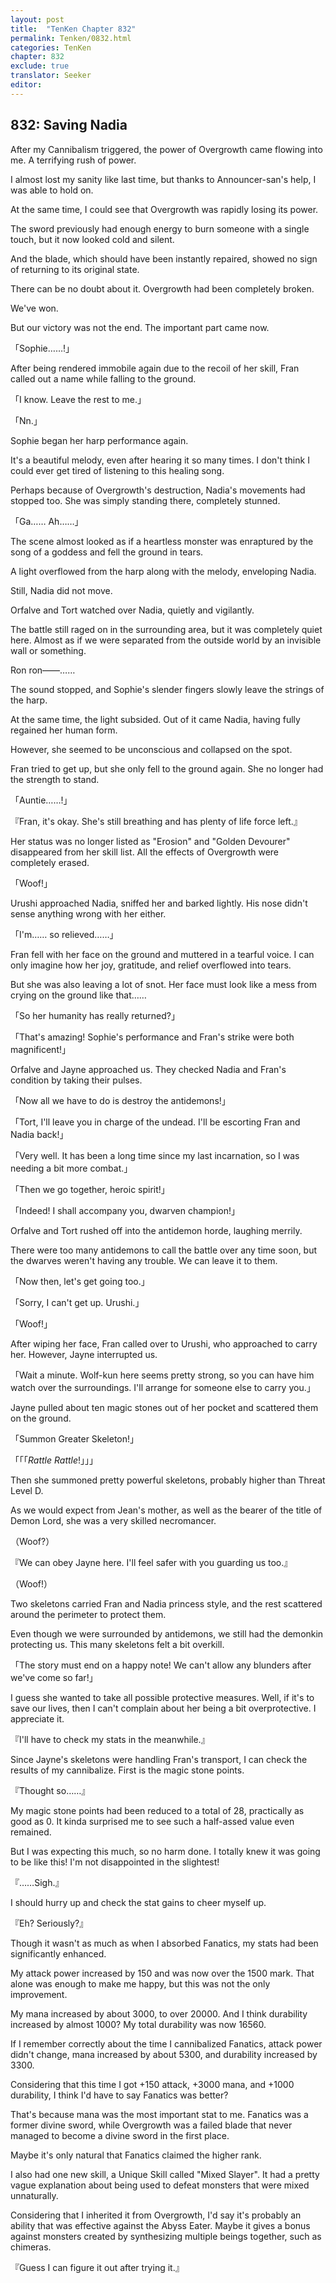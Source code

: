 ```yaml
---
layout: post
title:  "TenKen Chapter 832"
permalink: Tenken/0832.html
categories: TenKen
chapter: 832
exclude: true
translator: Seeker
editor: 
---
```

<h2>832: Saving Nadia</h2>

 After my Cannibalism triggered, the power of Overgrowth came flowing into me. A terrifying rush of power.

 I almost lost my sanity like last time, but thanks to Announcer-san's help, I was able to hold on.

 At the same time, I could see that Overgrowth was rapidly losing its power.

 The sword previously had enough energy to burn someone with a single touch, but it now looked cold and silent.

 And the blade, which should have been instantly repaired, showed no sign of returning to its original state.

 There can be no doubt about it. Overgrowth had been completely broken.

 We've won.

 But our victory was not the end. The important part came now.

「Sophie……!」

 After being rendered immobile again due to the recoil of her skill, Fran called out a name while falling to the ground.

「I know. Leave the rest to me.」

「Nn.」

 Sophie began her harp performance again.

 It's a beautiful melody, even after hearing it so many times. I don't think I could ever get tired of listening to this healing song.

 Perhaps because of Overgrowth's destruction, Nadia's movements had stopped too. She was simply standing there, completely stunned.

「Ga…… Ah……」

 The scene almost looked as if a heartless monster was enraptured by the song of a goddess and fell the ground in tears.

 A light overflowed from the harp along with the melody, enveloping Nadia.

 Still, Nadia did not move.

 Orfalve and Tort watched over Nadia, quietly and vigilantly.

 The battle still raged on in the surrounding area, but it was completely quiet here. Almost as if we were separated from the outside world by an invisible wall or something.

 Ron ron――……

 The sound stopped, and Sophie's slender fingers slowly leave the strings of the harp.

 At the same time, the light subsided. Out of it came Nadia, having fully regained her human form.

 However, she seemed to be unconscious and collapsed on the spot.

 Fran tried to get up, but she only fell to the ground again. She no longer had the strength to stand.

「Auntie……!」

『Fran, it's okay. She's still breathing and has plenty of life force left.』

 Her status was no longer listed as "Erosion" and "Golden Devourer" disappeared from her skill list. All the effects of Overgrowth were completely erased.

「Woof!」

 Urushi approached Nadia, sniffed her and barked lightly. His nose didn't sense anything wrong with her either.

「I'm…… so relieved……」

 Fran fell with her face on the ground and muttered in a tearful voice. I can only imagine how her joy, gratitude, and relief overflowed into tears.

 But she was also leaving a lot of snot. Her face must look like a mess from crying on the ground like that……

「So her humanity has really returned?」

「That's amazing! Sophie's performance and Fran's strike were both magnificent!」

 Orfalve and Jayne approached us. They checked Nadia and Fran's condition by taking their pulses.

「Now all we have to do is destroy the antidemons!」

「Tort, I'll leave you in charge of the undead. I'll be escorting Fran and Nadia back!」

「Very well. It has been a long time since my last incarnation, so I was needing a bit more combat.」

「Then we go together, heroic spirit!」

「Indeed! I shall accompany you, dwarven champion!」

 Orfalve and Tort rushed off into the antidemon horde, laughing merrily.

 There were too many antidemons to call the battle over any time soon, but the dwarves weren't having any trouble. We can leave it to them.

「Now then, let's get going too.」

「Sorry, I can't get up. Urushi.」

「Woof!」

 After wiping her face, Fran called over to Urushi, who approached to carry her. However, Jayne interrupted us.

「Wait a minute. Wolf-kun here seems pretty strong, so you can have him watch over the surroundings. I'll arrange for someone else to carry you.」

 Jayne pulled about ten magic stones out of her pocket and scattered them on the ground.

「Summon Greater Skeleton!」

「「「*Rattle* *Rattle*!」」」

 Then she summoned pretty powerful skeletons, probably higher than Threat Level D.

 As we would expect from Jean's mother, as well as the bearer of the title of Demon Lord, she was a very skilled necromancer.

（Woof?）

『We can obey Jayne here. I'll feel safer with you guarding us too.』

（Woof!）

 Two skeletons carried Fran and Nadia princess style, and the rest scattered around the perimeter to protect them.

 Even though we were surrounded by antidemons, we still had the demonkin protecting us. This many skeletons felt a bit overkill.

「The story must end on a happy note! We can't allow any blunders after we've come so far!」

 I guess she wanted to take all possible protective measures. Well, if it's to save our lives, then I can't complain about her being a bit overprotective. I appreciate it.

『I'll have to check my stats in the meanwhile.』

 Since Jayne's skeletons were handling Fran's transport, I can check the results of my cannibalize. First is the magic stone points.

『Thought so……』

 My magic stone points had been reduced to a total of 28, practically as good as 0. It kinda surprised me to see such a half-assed value even remained.

 But I was expecting this much, so no harm done. I totally knew it was going to be like this! I'm not disappointed in the slightest!

『……Sigh.』

 I should hurry up and check the stat gains to cheer myself up.

『Eh? Seriously?』

 Though it wasn't as much as when I absorbed Fanatics, my stats had been significantly enhanced. 

 My attack power increased by 150 and was now over the 1500 mark. That alone was enough to make me happy, but this was not the only improvement.

 My mana increased by about 3000, to over 20000. And I think durability increased by almost 1000? My total durability was now 16560.

 If I remember correctly about the time I cannibalized Fanatics, attack power didn't change, mana increased by about 5300, and durability increased by 3300.

 Considering that this time I got +150 attack, +3000 mana, and +1000 durability, I think I'd have to say Fanatics was better?

 That's because mana was the most important stat to me. Fanatics was a former divine sword, while Overgrowth was a failed blade that never managed to become a divine sword in the first place.

 Maybe it's only natural that Fanatics claimed the higher rank.

 I also had one new skill, a Unique Skill called "Mixed Slayer". It had a pretty vague explanation about being used to defeat monsters that were mixed unnaturally.

 Considering that I inherited it from Overgrowth, I'd say it's probably an ability that was effective against the Abyss Eater. Maybe it gives a bonus against monsters created by synthesizing multiple beings together, such as chimeras.

『Guess I can figure it out after trying it.』



